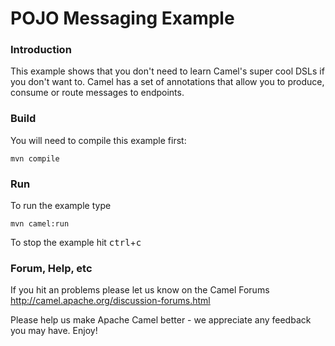 # POJO Messaging Example

### Introduction

This example shows that you don't need to learn Camel's super cool DSLs
if you don't want to. Camel has a set of annotations that allow you to
produce, consume or route messages to endpoints.

### Build

You will need to compile this example first:

	mvn compile

### Run

To run the example type

	mvn camel:run

To stop the example hit <kbd>ctrl</kbd>+<kbd>c</kbd>


### Forum, Help, etc

If you hit an problems please let us know on the Camel Forums
	<http://camel.apache.org/discussion-forums.html>

Please help us make Apache Camel better - we appreciate any feedback you may
have.  Enjoy!
